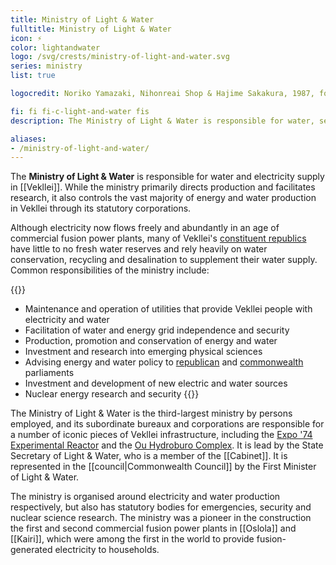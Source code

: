 ```yaml
---
title: Ministry of Light & Water
fulltitle: Ministry of Light & Water
icon: ⚡️
color: lightandwater
logo: /svg/crests/ministry-of-light-and-water.svg
series: ministry
list: true

logocredit: Noriko Yamazaki, Nihonreai Shop & Hajime Sakakura, 1987, for Takatsu Barber and Beauty College.

fi: fi fi-c-light-and-water fis
description: The Ministry of Light & Water is responsible for water, sewerage, waste management and electricity supply in Vekllei.

aliases:
- /ministry-of-light-and-water/
---
```

The <span class="fi fi-c-light-and-water fis"></span> **Ministry of Light & Water** is responsible for water and electricity supply in [[Vekllei]]. While the ministry primarily directs production and facilitates research, it also controls the vast majority of energy and water production in Vekllei through its statutory corporations.

Although electricity now flows freely and abundantly in an age of commercial fusion power plants, many of Vekllei's [constituent republics](/republics/) have little to no fresh water reserves and rely heavily on water conservation, recycling and desalination to supplement their water supply. Common responsibilities of the ministry include:

{{<note>}}
* Maintenance and operation of utilities that provide Vekllei people with electricity and water
* Facilitation of water and energy grid independence and security
* Production, promotion and conservation of energy and water
* Investment and research into emerging physical sciences
* Advising energy and water policy to [republican](/republics/) and [commonwealth](/constituents/) parliaments
* Investment and development of new electric and water sources
* Nuclear energy research and security
{{</note>}}

The Ministry of Light & Water is the third-largest ministry by persons employed, and its subordinate bureaux and corporations are responsible for a number of iconic pieces of Vekllei infrastructure, including the [Expo '74 Experimental Reactor](/posts/2019-09-15-reactor/) and the [Ou Hydroburo Complex](/posts/2020-04-21-hydro/). It is lead by the State Secretary of Light & Water, who is a member of the [[Cabinet]]. It is represented in the [[council|Commonwealth Council]] by the First Minister of Light & Water.

The ministry is organised around electricity and water production respectively, but also has statutory bodies for emergencies, security and nuclear science research. The ministry was a pioneer in the construction the first and second commercial fusion power plants in [[Oslola]] and [[Kairi]], which were among the first in the world to provide fusion-generated electricity to households.